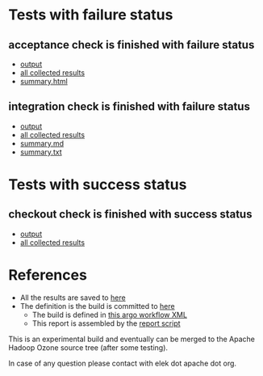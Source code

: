 # Tests with failure status

## acceptance check is finished with failure status

   * [output](https://raw.githubusercontent.com/elek/ozone-ci-03/master/pr/pr-hdds-2513-unusedfield-6fxtc/acceptance/output.log)
   * [all collected results](https://github.com/elek/ozone-ci-03/tree/master/pr/pr-hdds-2513-unusedfield-6fxtc/acceptance)
   * [summary.html](https://elek.github.io/ozone-ci-03/pr/pr-hdds-2513-unusedfield-6fxtc/acceptance/summary.html)


## integration check is finished with failure status

   * [output](https://raw.githubusercontent.com/elek/ozone-ci-03/master/pr/pr-hdds-2513-unusedfield-6fxtc/integration/output.log)
   * [all collected results](https://github.com/elek/ozone-ci-03/tree/master/pr/pr-hdds-2513-unusedfield-6fxtc/integration)
   * [summary.md](https://github.com/elek/ozone-ci-03/tree/master/pr/pr-hdds-2513-unusedfield-6fxtc/integration/summary.md)
   * [summary.txt](https://github.com/elek/ozone-ci-03/tree/master/pr/pr-hdds-2513-unusedfield-6fxtc/integration/summary.txt)



# Tests with success status

## checkout check is finished with success status

   * [output](https://raw.githubusercontent.com/elek/ozone-ci-03/master/pr/pr-hdds-2513-unusedfield-6fxtc/checkout/output.log)
   * [all collected results](https://github.com/elek/ozone-ci-03/tree/master/pr/pr-hdds-2513-unusedfield-6fxtc/checkout)




# References

 * All the results are saved to [here](https://github.com/elek/ozone-ci-03/tree/master/pr/pr-hdds-2513-unusedfield-6fxtc/)
 * The definition is the build is committed to [here](https://github.com/elek/argo-ozone)
    * The build is defined in [this argo workflow XML](https://github.com/elek/argo-ozone/blob/master/ozone-build.yaml)
    * This report is assembled by the [report script](https://github.com/elek/argo-ozone/blob/master/scripts/report.sh)

This is an experimental build and eventually can be merged to the Apache Hadoop Ozone source tree (after some testing).

In case of any question please contact with elek dot apache dot org.
